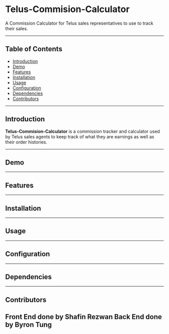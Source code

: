 # Telus-Commision-Calculator
A Commission Calculator for Telus sales representatives to use to track their sales.

---

## Table of Contents

- [Introduction](#introduction)
- [Demo](#demo)
- [Features](#features)
- [Installation](#installation)
- [Usage](#usage)
- [Configuration](#configuration)
- [Dependencies](#dependencies)
- [Contributors](#contributors)


---

## Introduction

**Telus-Commision-Calculator** is a commission tracker and calculator used by Telus sales agents to keep track of what they are earnings as well as their order histories. 

---
## Demo


---

## Features


---

## Installation

---

## Usage

---

## Configuration

---
## Dependencies

---


## Contributors
Front End done by Shafin Rezwan
Back End done by Byron Tung
---
